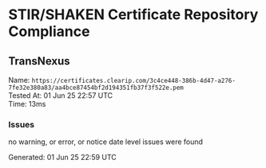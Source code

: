 # STIR/SHAKEN Certificate Repository Compliance

## TransNexus

Name: `https://certificates.clearip.com/3c4ce448-386b-4d47-a276-7fe32e380a83/aa4bce87454bf2d194351fb37f3f522e.pem`\
Tested At: 01 Jun 25 22:57 UTC\
Time: 13ms

### Issues

no warning, or error, or notice date level issues were found

Generated: 01 Jun 25 22:59 UTC